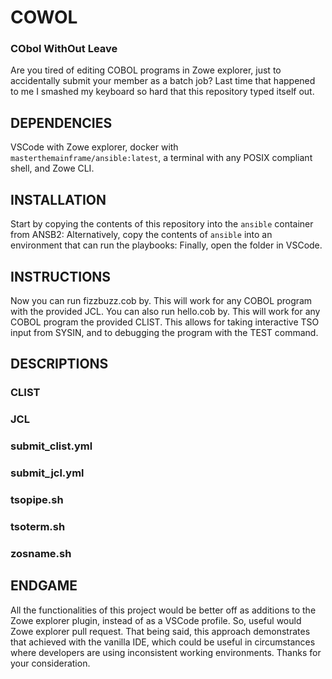 # COWOL
### CObol WithOut Leave
Are you tired of editing COBOL programs in Zowe explorer, just to accidentally submit your member as a batch job? Last time that happened to me I smashed my keyboard so hard that this repository typed itself out.

## DEPENDENCIES
VSCode with Zowe explorer, docker with `masterthemainframe/ansible:latest`, a terminal with any POSIX compliant shell, and Zowe CLI.

## INSTALLATION
Start by copying the contents of this repository into the `ansible` container from ANSB2:
Alternatively, copy the contents of `ansible` into an environment that can run the playbooks:
Finally, open the folder in VSCode.

## INSTRUCTIONS
Now you can run fizzbuzz.cob by. This will work for any COBOL program with the provided JCL. You can also run hello.cob by. This will work for any COBOL program the provided CLIST. This allows for taking interactive TSO input from SYSIN, and to debugging the program with the TEST command.

## DESCRIPTIONS
### CLIST
### JCL
### submit_clist.yml
### submit_jcl.yml
### tsopipe.sh
### tsoterm.sh
### zosname.sh

## ENDGAME
All the functionalities of this project would be better off as additions to the Zowe explorer plugin, instead of as a VSCode profile. So, useful would Zowe explorer pull request. That being said, this approach demonstrates that achieved with the vanilla IDE, which could be useful in circumstances where developers are using inconsistent working environments. Thanks for your consideration.
